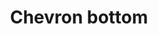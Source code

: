 ---
title: Chevron bottom
categories:
tags:
icon: chevron-bottom
svg: '<svg xmlns="http://www.w3.org/2000/svg" width="24" height="24" fill="none" viewBox="0 0 24 24" stroke-width="1.5" stroke-linecap="round" stroke-linejoin="round" stroke="currentColor"><path d="m6 9 6 6 6-6"/></svg>'
---